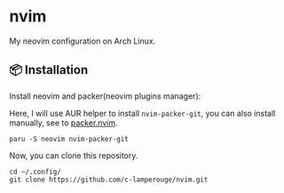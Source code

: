 # nvim
My neovim configuration on Arch Linux.

## 📦 Installation

Install neovim and packer(neovim plugins manager):

Here, I will use AUR helper to install `nvim-packer-git`, you can also install manually, see to [packer.nvim](https://github.com/wbthomason/packer.nvim).

```fish
paru -S neovim nvim-packer-git
```

Now, you can clone this repository.

```fish
cd ~/.config/
git clone https://github.com/c-lamperouge/nvim.git
```

